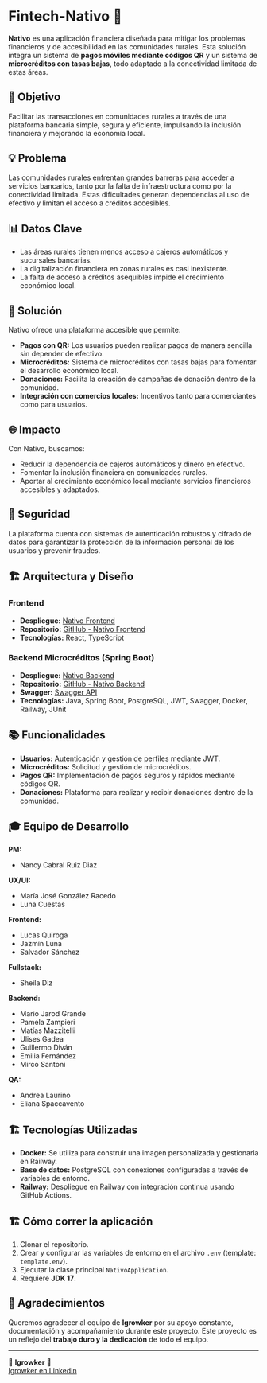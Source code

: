 # Fintech-Nativo 🚀  

**Nativo** es una aplicación financiera diseñada para mitigar los problemas financieros y de accesibilidad en las comunidades rurales. Esta solución integra un sistema de **pagos móviles mediante códigos QR** y un sistema de **microcréditos con tasas bajas**, todo adaptado a la conectividad limitada de estas áreas.

## 🚀 Objetivo  
Facilitar las transacciones en comunidades rurales a través de una plataforma bancaria simple, segura y eficiente, impulsando la inclusión financiera y mejorando la economía local.

## 💡 Problema  
Las comunidades rurales enfrentan grandes barreras para acceder a servicios bancarios, tanto por la falta de infraestructura como por la conectividad limitada. Estas dificultades generan dependencias al uso de efectivo y limitan el acceso a créditos accesibles.

## 📊 Datos Clave  
- Las áreas rurales tienen menos acceso a cajeros automáticos y sucursales bancarias.  
- La digitalización financiera en zonas rurales es casi inexistente.  
- La falta de acceso a créditos asequibles impide el crecimiento económico local.

## 🔧 Solución  
Nativo ofrece una plataforma accesible que permite:  
- **Pagos con QR:** Los usuarios pueden realizar pagos de manera sencilla sin depender de efectivo.  
- **Microcréditos:** Sistema de microcréditos con tasas bajas para fomentar el desarrollo económico local.  
- **Donaciones:** Facilita la creación de campañas de donación dentro de la comunidad.  
- **Integración con comercios locales:** Incentivos tanto para comerciantes como para usuarios.

## 🌐 Impacto  
Con Nativo, buscamos:  
- Reducir la dependencia de cajeros automáticos y dinero en efectivo.  
- Fomentar la inclusión financiera en comunidades rurales.  
- Aportar al crecimiento económico local mediante servicios financieros accesibles y adaptados.

## 🔐 Seguridad  
La plataforma cuenta con sistemas de autenticación robustos y cifrado de datos para garantizar la protección de la información personal de los usuarios y prevenir fraudes.

## 🏗️ Arquitectura y Diseño  
### Frontend  
- **Despliegue:** [Nativo Frontend](https://nativo.netlify.app/)  
- **Repositorio:** [GitHub - Nativo Frontend](https://github.com/igrowker/i003-nativo-front)  
- **Tecnologías:** React, TypeScript  

### Backend Microcréditos (Spring Boot)  
- **Despliegue:** [Nativo Backend](https://i003-nativo-back-production.up.railway.app/)  
- **Repositorio:** [GitHub - Nativo Backend](https://github.com/igrowker/i003-nativo-back)  
- **Swagger:** [Swagger API](https://i003-nativo-back-production.up.railway.app/swagger-ui/index.html)  
- **Tecnologías:** Java, Spring Boot, PostgreSQL, JWT, Swagger, Docker, Railway, JUnit  

## 📚 Funcionalidades  
- **Usuarios:** Autenticación y gestión de perfiles mediante JWT.  
- **Microcréditos:** Solicitud y gestión de microcréditos.  
- **Pagos QR:** Implementación de pagos seguros y rápidos mediante códigos QR.  
- **Donaciones:** Plataforma para realizar y recibir donaciones dentro de la comunidad.  

## 🎓 Equipo de Desarrollo  
**PM:**  
- Nancy Cabral Ruiz Diaz  

**UX/UI:**  
- María José González Racedo  
- Luna Cuestas  

**Frontend:**  
- Lucas Quiroga  
- Jazmín Luna  
- Salvador Sánchez  

**Fullstack:**  
- Sheila Diz  

**Backend:**  
- Mario Jarod Grande  
- Pamela Zampieri  
- Matías Mazzitelli  
- Ulises Gadea  
- Guillermo Diván  
- Emilia Fernández  
- Mirco Santoni  

**QA:**  
- Andrea Laurino  
- Eliana Spaccavento  

## 🏗️ Tecnologías Utilizadas  
- **Docker:** Se utiliza para construir una imagen personalizada y gestionarla en Railway.  
- **Base de datos:** PostgreSQL con conexiones configuradas a través de variables de entorno.  
- **Railway:** Despliegue en Railway con integración continua usando GitHub Actions.

## 🏗️ Cómo correr la aplicación  
1. Clonar el repositorio.  
2. Crear y configurar las variables de entorno en el archivo `.env` (template: `template.env`).  
3. Ejecutar la clase principal `NativoApplication`.  
4. Requiere **JDK 17**.

## 🎉 Agradecimientos  
Queremos agradecer al equipo de **Igrowker** por su apoyo constante, documentación y acompañamiento durante este proyecto. Este proyecto es un reflejo del **trabajo duro y la dedicación** de todo el equipo.

---

🚀 **Igrowker** 🚀  
[Igrowker en LinkedIn](https://www.linkedin.com/company/igrowker)
